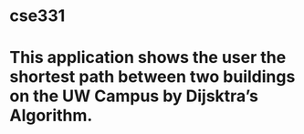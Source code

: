 # cse331
#
# This application shows the user the shortest path between two buildings on the UW Campus by Dijsktra’s Algorithm.
